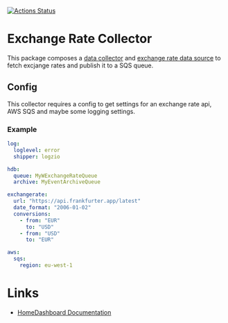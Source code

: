 [![Actions Status](https://github.com/tommzn/hdb-datasource-exchangerate/actions/workflows/go.image.build.yml/badge.svg)](https://github.com/tommzn/hdb-datasource-exchangerate/actions)

# Exchange Rate Collector
This package composes a [data collector](https://github.com/tommzn/hdb-datasource-core/collector.go) and [exchange rate data source](https://github.com/tommzn/hdb-datasource-exchangerate) to fetch excjange rates and publish it to a SQS queue.

## Config
This collector requires a config to get settings for an exchange rate api, AWS SQS and maybe some logging settings.

### Example 
```yaml
log:
  loglevel: error
  shipper: logzio  

hdb:
  queue: MyWExchangeRateQueue
  archive: MyEventArchiveQueue

exchangerate:
  url: "https://api.frankfurter.app/latest"
  date_format: "2006-01-02"
  conversions:
    - from: "EUR"
      to: "USD"
    - from: "USD"
      to: "EUR"

aws:
  sqs:
    region: eu-west-1
```

# Links
- [HomeDashboard Documentation](https://github.com/tommzn/hdb-docs/wiki)
